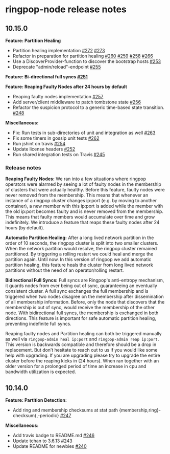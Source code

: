 ringpop-node release notes
==========================

10.15.0
-------

**Feature: Partition Healing**
* Partition healing implementation [#272](https://github.com/uber/ringpop-node/pull/272) [#273](https://github.com/uber/ringpop-node/pull/273)
* Refactor in preparation for partition healing [#260](https://github.com/uber/ringpop-node/pull/260) [#259](https://github.com/uber/ringpop-node/pull/259) [#258](https://github.com/uber/ringpop-node/pull/258) [#266](https://github.com/uber/ringpop-node/pull/266)
* Use a DiscoverProvider-function to discover the bootstrap hosts [#253](https://github.com/uber/ringpop-node/pull/253)
* Deprecate "admin/reload"-endpoint [#255](https://github.com/uber/ringpop-node/pull/255)

**Feature: Bi-directional full syncs [#251](https://github.com/uber/ringpop-node/pull/251)**

**Feature: Reaping Faulty Nodes after 24 hours by default**
* Reaping faulty nodes implementation [#257](https://github.com/uber/ringpop-node/pull/257)
* Add server/client middleware to patch tombstone state [#256](https://github.com/uber/ringpop-node/pull/256)
* Refactor the suspicion protocol to a generic time-based state transition. [#248](https://github.com/uber/ringpop-node/pull/248)


**Miscellaneous:**
* Fix: Run tests in sub-directories of unit and integration as well [#263](https://github.com/uber/ringpop-node/pull/263)
* Fix some timers in gossip unit tests [#262](https://github.com/uber/ringpop-node/pull/262)
* Run jshint on travis [#254](https://github.com/uber/ringpop-node/pull/254)
* Update license headers [#252](https://github.com/uber/ringpop-node/pull/252)
* Run shared integration tests on Travis [#245](https://github.com/uber/ringpop-node/pull/245)

### Release notes
**Reaping Faulty Nodes:**
We ran into a few situations where ringpop operators were alarmed by seeing a lot of faulty nodes in the membership of clusters that were actually healthy. Before this feature, faulty nodes were never removed from the membership. This means that whenever an instance of a ringpop cluster changes ip:port (e.g. by moving to another container), a new member with this ip:port is added while the member with the old ip:port becomes faulty and is never removed from the membership. This means that faulty members would accumulate over time and grow indefinitely. We introduce a feature that reaps these faulty nodes after 24 hours (by default).

**Automatic Partition Healing:**
After a long lived network partition in the order of 10 seconds, the ringpop cluster is split into two smaller clusters. When the network partition would resolve, the ringpop cluster remained partitioned. By triggering a rolling restart we could heal and merge the partition again. Until now. In this version of ringpop we add automatic partition healing, this feature heals the cluster from long lived network partitions without the need of an operator/rolling restart.

**Bidirectional Full Syncs:**
Full syncs are Ringpop's anti-entropy mechanism, it guards nodes from ever being out of sync, guaranteeing an eventually consistent cluster. A full sync exchanges the full membership and is triggered when two nodes disagree on the membership after dissemination of all membership information. Before, only the node that discovers that the membership is out of sync, would receive the membership of the other node. With bidirectional full syncs, the membership is exchanged in both directions. This feature is important for safe automatic partition healing, preventing indefinite full syncs.

Reaping faulty nodes and Partition healing can both be triggered manually as well via `ringpop-admin heal ip:port` and `ringpop-admin reap ip:port`. This version is backwards compatible and therefore should be a drop in replacement. But don’t hesitate to reach out to us if you would like some help with upgrading. If you are upgrading please try to upgrade the entire cluster before the reaping kicks in (24 hours). When ran together with an older version for a prolonged period of time an increase in cpu and bandwidth utilization is expected.

10.14.0
-------

**Feature: Partition Detection:**
* Add ring and membership checksums at stat path {membership,ring}-checksum{,-periodic} [#247](https://github.com/uber/ringpop-node/pull/247)

**Miscellaneous:**
* Add travis badge to README.md [#246](https://github.com/uber/ringpop-node/pull/246)
* Update tchan to 3.6.13 [#243](https://github.com/uber/ringpop-node/pull/243)
* Update README for newbies [#240](https://github.com/uber/ringpop-node/pull/240)


